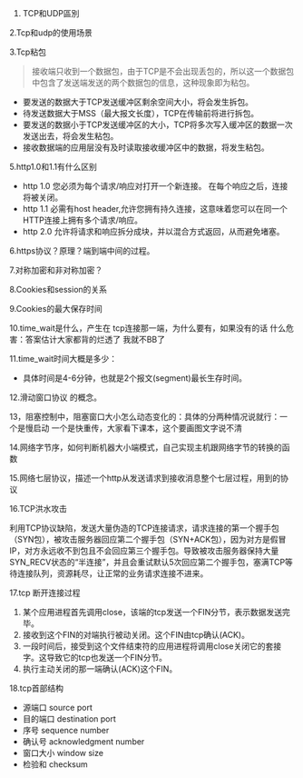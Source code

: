 1. TCP和UDP區別

2.Tcp和udp的使用场景

3.Tcp粘包
>接收端只收到一个数据包，由于TCP是不会出现丢包的，所以这一个数据包中包含了发送端发送的两个数据包的信息，这种现象即为粘包。
* 要发送的数据大于TCP发送缓冲区剩余空间大小，将会发生拆包。
* 待发送数据大于MSS（最大报文长度），TCP在传输前将进行拆包。
* 要发送的数据小于TCP发送缓冲区的大小，TCP将多次写入缓冲区的数据一次发送出去，将会发生粘包。
* 接收数据端的应用层没有及时读取接收缓冲区中的数据，将发生粘包。


5.http1.0和1.1有什么区别
* http 1.0 您必须为每个请求/响应对打开一个新连接。 在每个响应之后，连接将被关闭。
* http 1.1 必需有host header,允许您拥有持久连接，这意味着您可以在同一个HTTP连接上拥有多个请求/响应。
* http 2.0 允许将请求和响应拆分成块，并以混合方式返回，从而避免堵塞。

6.https协议？原理？端到端中间的过程。

7.对称加密和非对称加密？

8.Cookies和session的关系

9.Cookies的最大保存时间

10.time_wait是什么，产生在 tcp连接那一端，为什么要有，如果没有的话 什么危害：答案估计大家都背的烂透了 我就不BB了

11.time_wait时间大概是多少：
* 具体时间是4-6分钟，也就是2个报文(segment)最长生存时间。

12.滑动窗口协议 的概念。

13，阻塞控制中，阻塞窗口大小怎么动态变化的：具体的分两种情况说就行：一个是慢启动 一个是快重传，大家看下课本，这个要画图文字说不清

14.网络字节序，如何判断机器大小端模式，自己实现主机跟网络字节的转换的函数

15.网络七层协议，描述一个http从发送请求到接收消息整个七层过程，用到的协议

16.TCP洪水攻击

利用TCP协议缺陷，发送大量伪造的TCP连接请求，请求连接的第一个握手包（SYN包），被攻击服务器回应第二个握手包（SYN+ACK包），因为对方是假冒IP，对方永远收不到包且不会回应第三个握手包。导致被攻击服务器保持大量SYN_RECV状态的“半连接”，并且会重试默认5次回应第二个握手包，塞满TCP等待连接队列，资源耗尽，让正常的业务请求连接不进来。


17.tcp 断开连接过程
1. 某个应用进程首先调用close，该端的tcp发送一个FIN分节，表示数据发送完毕。
2. 接收到这个FIN的对端执行被动关闭。这个FIN由tcp确认(ACK)。
3. 一段时间后，接受到这个文件结束符的应用进程将调用close关闭它的套接字。这导致它的tcp也发送一个FIN分节。
4. 执行主动关闭的那一端确认(ACK)这个FIN。

18.tcp首部结构
* 源端口 source port
* 目的端口 destination port
* 序号 sequence number
* 确认号 acknowledgment number 
* 窗口大小 window size
* 检验和 checksum
